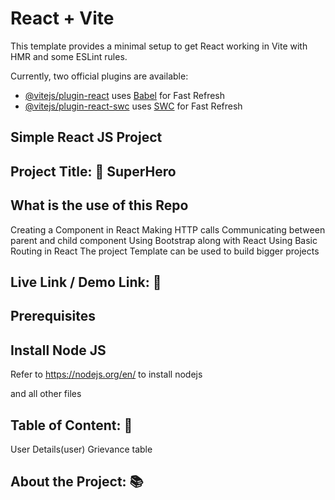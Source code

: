 # React + Vite

This template provides a minimal setup to get React working in Vite with HMR and some ESLint rules.

Currently, two official plugins are available:

- [@vitejs/plugin-react](https://github.com/vitejs/vite-plugin-react/blob/main/packages/plugin-react/README.md) uses [Babel](https://babeljs.io/) for Fast Refresh
- [@vitejs/plugin-react-swc](https://github.com/vitejs/vite-plugin-react-swc) uses [SWC](https://swc.rs/) for Fast Refresh



Simple React JS Project
-------------------------
Project Title: 📛
SuperHero
-------------------------------------

What is the use of this Repo
--------------------------------
Creating a Component in React
Making HTTP calls
Communicating between parent and child component
Using Bootstrap along with React
Using Basic Routing in React
The project Template can be used to build bigger projects


Live Link / Demo Link: 🔗
----------------------------

Prerequisites
-------------------

Install Node JS
----------------
Refer to https://nodejs.org/en/ to install nodejs

and all other files 


Table of Content: 📑
-----------------------
User Details(user)
Grievance table

About the Project: 📚
---------------------
